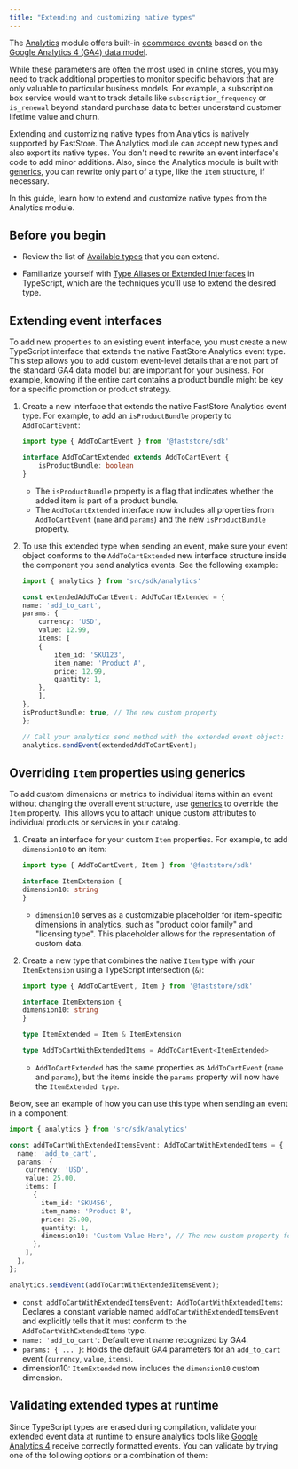 ```yaml
---
title: "Extending and customizing native types"
---
```


The [Analytics](https://developers.vtex.com/docs/guides/faststore/analytics-overview) module offers built-in [ecommerce events](https://support.google.com/analytics/answer/14434488?hl=en) based on the [Google Analytics 4 (GA4) data model](https://developers.google.com/analytics/devguides/collection/ga4/reference/events).

While these parameters are often the most used in online stores, you may need to track additional properties to monitor specific behaviors that are only valuable to particular business models. For example, a subscription box service would want to track details like `subscription_frequency` or `is_renewal` beyond standard purchase data to better understand customer lifetime value and churn.

Extending and customizing native types from Analytics is natively supported by FastStore. The Analytics module can accept new types and also export its native types. You don't need to rewrite an event interface's code to add minor additions. Also, since the Analytics module is built with [generics](https://www.typescriptlang.org/docs/handbook/2/generics.html), you can rewrite only part of a type, like the `Item` structure,  if necessary.

In this guide, learn how to extend and customize native types from the Analytics module.

## Before you begin

- Review the list of [Available types](https://developers.vtex.com/docs/guides/faststore/analytics-overview#list-of-native-event-types) that you can extend.

- Familiarize yourself with [Type Aliases or Extended Interfaces](https://www.typescriptlang.org/docs/handbook/2/everyday-types.html#differences-between-type-aliases-and-interfaces) in TypeScript, which are the techniques you'll use to extend the desired type.

## Extending event interfaces

To add new properties to an existing event interface, you must create a new TypeScript interface that extends the native FastStore Analytics event type. This step allows you to add custom event-level details that are not part of the standard GA4 data model but are important for your business. For example, knowing if the entire cart contains a product bundle might be key for a specific promotion or product strategy.

1. Create a new interface that extends the native FastStore Analytics event type. For example, to add an `isProductBundle` property to `AddToCartEvent`:

    ```ts
    import type { AddToCartEvent } from '@faststore/sdk'

    interface AddToCartExtended extends AddToCartEvent {
        isProductBundle: boolean
    }
    ```

   - The `isProductBundle` property is a flag that indicates whether the added item is part of a product bundle.
   - The `AddToCartExtended` interface now includes all properties from `AddToCartEvent` (`name` and `params`) and the new `isProductBundle` property.

2. To use this extended type when sending an event, make sure your event object conforms to the `AddToCartExtended` new interface structure inside the component you send analytics events. See the following example:

    ```ts
    import { analytics } from 'src/sdk/analytics'

    const extendedAddToCartEvent: AddToCartExtended = {
    name: 'add_to_cart',
    params: {
        currency: 'USD',
        value: 12.99,
        items: [
        {
            item_id: 'SKU123',
            item_name: 'Product A',
            price: 12.99,
            quantity: 1,
        },
        ],
    },
    isProductBundle: true, // The new custom property
    };

    // Call your analytics send method with the extended event object:
    analytics.sendEvent(extendedAddToCartEvent);
    ```

## Overriding `Item` properties using generics

To add custom dimensions or metrics to individual items within an event without changing the overall event structure, use [generics](https://www.typescriptlang.org/docs/handbook/2/generics.html) to override the `Item` property. This allows you to attach unique custom attributes to individual products or services in your catalog.

1. Create an interface for your custom `Item` properties. For example, to add `dimension10` to an item:

    ```ts
    import type { AddToCartEvent, Item } from '@faststore/sdk'

    interface ItemExtension {
    dimension10: string
    }
    ```

    - `dimension10` serves as a customizable placeholder for item-specific dimensions in analytics, such as "product color family" and "licensing type". This placeholder allows for the representation of custom data.

2. Create a new type that combines the native `Item` type with your `ItemExtension` using a TypeScript intersection (`&`):

    ```ts mark=7,8,9
    import type { AddToCartEvent, Item } from '@faststore/sdk'

    interface ItemExtension {
    dimension10: string
    }

    type ItemExtended = Item & ItemExtension

    type AddToCartWithExtendedItems = AddToCartEvent<ItemExtended>
    ```

    - `AddToCartExtended` has the same properties as `AddToCartEvent` (`name` and `params`), but the items inside the `params` property will now have the `ItemExtended type`.

Below, see an example of how you can use this type when sending an event in a component:

```ts
import { analytics } from 'src/sdk/analytics'

const addToCartWithExtendedItemsEvent: AddToCartWithExtendedItems = {
  name: 'add_to_cart',
  params: {
    currency: 'USD',
    value: 25.00,
    items: [
      {
        item_id: 'SKU456',
        item_name: 'Product B',
        price: 25.00,
        quantity: 1,
        dimension10: 'Custom Value Here', // The new custom property for the item
      },
    ],
  },
};

analytics.sendEvent(addToCartWithExtendedItemsEvent);
```

- `const addToCartWithExtendedItemsEvent: AddToCartWithExtendedItems`: Declares a constant variable named `addToCartWithExtendedItemsEvent` and explicitly tells that it must conform to the `AddToCartWithExtendedItems` type.
- `name: 'add_to_cart'`: Default event name recognized by GA4.
- `params: { ... }`: Holds the default GA4 parameters for an `add_to_cart` event (`currency`, `value`, `items`).
- dimension10: `ItemExtended` now includes the `dimension10` custom dimension.

## Validating extended types at runtime

Since TypeScript types are erased during compilation, validate your extended event data at runtime to ensure analytics tools like [Google Analytics 4](https://support.google.com/analytics/topic/14089939?hl=en&ref_topic=14090456&sjid=1384409646416570899-SA) receive correctly formatted events. You can validate by trying one of the following options or a combination of them:
